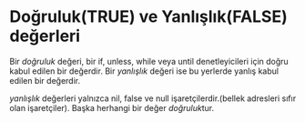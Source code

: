 # Doğruluk(TRUE) ve Yanlışlık(FALSE) değerleri

Bir *doğruluk* değeri, bir if, unless, while veya until denetleyicileri için doğru kabul edilen bir değerdir. Bir *yanlışlık* değeri ise bu yerlerde yanlış kabul edilen bir değerdir.

*yanlışlık* değerleri yalnızca nil, false ve null işaretçilerdir.(bellek adresleri sıfır olan işaretçiler). Başka herhangi bir değer *doğruluk*tur.
